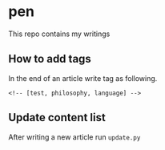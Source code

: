 # pen
This repo contains my writings 

## How to add tags
In the end of an article write tag as following. 
```
<!-- [test, philosophy, language] -->
```

## Update content list 

After writing a new article run `update.py` 
